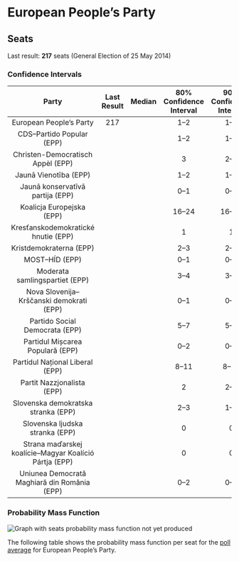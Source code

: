 # European People’s Party

## Seats

Last result: **217** seats (General Election of 25 May 2014)

### Confidence Intervals

| Party | Last Result | Median | 80% Confidence Interval | 90% Confidence Interval | 95% Confidence Interval | 99% Confidence Interval |
|:-----:|:-----------:|:------:|:-----------------------:|:-----------------------:|:-----------------------:|:-----------------------:|
| European People’s Party | 217 |  | 1–2 | 1–2 | 1–2 | 1–2 |
| CDS–Partido Popular (EPP) | |  | 1–2 | 1–2 | 1–2 | 1–2 |
| Christen-Democratisch Appèl (EPP) | |  | 3 | 2–3 | 2–3 | 2–4 |
| Jaunā Vienotība (EPP) | |  | 1–2 | 1–2 | 1–3 | 1–3 |
| Jaunā konservatīvā partija (EPP) | |  | 0–1 | 0–1 | 0–1 | 0–1 |
| Koalicja Europejska (EPP) | |  | 16–24 | 16–24 | 15–25 | 14–26 |
| Kresťanskodemokratické hnutie (EPP) | |  | 1 | 1 | 1 | 1–2 |
| Kristdemokraterna (EPP) | |  | 2–3 | 2–3 | 2–3 | 2–3 |
| MOST–HÍD (EPP) | |  | 0–1 | 0–1 | 0–1 | 0–1 |
| Moderata samlingspartiet (EPP) | |  | 3–4 | 3–4 | 3–4 | 3–5 |
| Nova Slovenija–Krščanski demokrati (EPP) | |  | 0–1 | 0–1 | 0–1 | 0–1 |
| Partido Social Democrata (EPP) | |  | 5–7 | 5–7 | 5–7 | 5–8 |
| Partidul Mișcarea Populară (EPP) | |  | 0–2 | 0–2 | 0–2 | 0–3 |
| Partidul Național Liberal (EPP) | |  | 8–11 | 8–12 | 8–12 | 7–12 |
| Partit Nazzjonalista (EPP) | |  | 2 | 2–3 | 2–3 | 2–3 |
| Slovenska demokratska stranka (EPP) | |  | 2–3 | 1–4 | 1–4 | 1–4 |
| Slovenska ljudska stranka (EPP) | |  | 0 | 0 | 0 | 0–1 |
| Strana maďarskej koalície–Magyar Koalíció Pártja (EPP) | |  | 0 | 0 | 0 | 0 |
| Uniunea Democrată Maghiară din România (EPP) | |  | 0–2 | 0–2 | 0–2 | 0–2 |

### Probability Mass Function

![Graph with seats probability mass function not yet produced](average-seats-pmf-europeanpeople’sparty.png "Seats Probability Mass Function")

The following table shows the probability mass function per seat for the [poll average](average.html) for European People’s Party.

